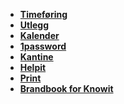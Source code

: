 - **[Timeføring]**
- **[Utlegg]**
- **[Kalender]**
- **[1password]**
- **[Kantine]**
- **[Helpit]**
- **[Print]**
- **[Brandbook for Knowit]**

[1password]: https://knowit.1password.eu
[brandbook for knowit]: https://knowit.se/brandbook/
[helpit]: https://helpit.knowit.se/
[kalender]: http://kalender.knowit.no/
[kantine]: https://tullin.munu.shop/
[print]: https://knowit.sharepoint.com/sites/groupcommon/itsupport/SitePages/Knowit--Printix.aspx?web=1&CT=1728381612322&OR=OWA-NT-Mail&CID=cb86ef7f-3f5c-8826-7c08-88a0c6d6b79f
[timeføring]: https://timer.knowit.no/
[utlegg]: https://knowit.unit4cloud.no/
